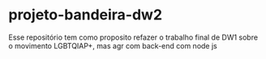 # projeto-bandeira-dw2
Esse repositório tem como proposito refazer o trabalho final de DW1 sobre o movimento LGBTQIAP+, mas agr com back-end com node js
